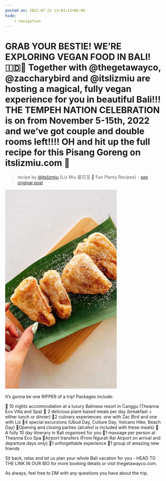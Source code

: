 ```yaml
---
posted on: 2022-07-21 13:03:13+00:00
hide:
    - navigation
---
```


# GRAB YOUR BESTIE! WE’RE EXPLORING VEGAN FOOD IN BALI! 🇮🇩🌴 Together with @thegetawayco, @zaccharybird and @itslizmiu are hosting a magical, fully vegan experience for you in beautiful Bali!!! THE TEMPEH NATION CELEBRATION is on from November 5-15th, 2022 and we’ve got couple and double rooms left!!!! OH and hit up the full recipe for this Pisang Goreng on itslizmiu.com 🍌 

> recipe by [@itslizmiu](https://www.instagram.com/itslizmiu/) 
(Liz Miu 苗可玉 🍜 Fun Planty Recipes) - [see original post](https://instagram.com/p/CgRncftplUN)

![](../img/itslizmiu_21-07-2022_1307.png)


It’s gonna be one RIPPER of a trip! Packages include: 

🌴 10 nights accommodation at a luxury Balinese resort in Canggu (Theanna Eco Villa and Spa)
🌴 2 delicious plant-based meals per day (breakfast + either lunch or dinner)
🌴2 culinary experiences: one with Zac Bird and one with Liz
🌴4 special excursions (Ubud Day, Culture Day, Volcano Hike, Beach Day)
🌴Opening and closing parties (alcohol is included with these meals) 
🌴A fully 10 day itinerary in Bali organised for you
🌴1 massage per person at Theanna Eco Spa
🌴Airport transfers (From Ngurah Rai Airport on arrival and departure days only)
🌴1 unforgettable experience 
🌴1 group of amazing new friends

Sit back, relax and let us plan your whole Bali vacation for you - HEAD TO THE LINK IN OUR BIO for more booking details or visit thegetawayco.com. 

As always, feel free to DM with any questions you have about the trip. 